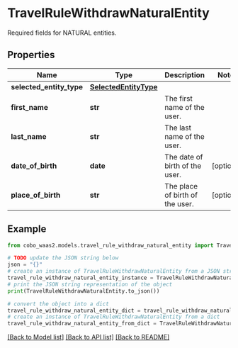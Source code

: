 # TravelRuleWithdrawNaturalEntity

Required fields for NATURAL entities.

## Properties

Name | Type | Description | Notes
------------ | ------------- | ------------- | -------------
**selected_entity_type** | [**SelectedEntityType**](SelectedEntityType.md) |  | 
**first_name** | **str** | The first name of the user. | 
**last_name** | **str** | The last name of the user. | 
**date_of_birth** | **date** | The date of birth of the user. | [optional] 
**place_of_birth** | **str** | The place of birth of the user. | [optional] 

## Example

```python
from cobo_waas2.models.travel_rule_withdraw_natural_entity import TravelRuleWithdrawNaturalEntity

# TODO update the JSON string below
json = "{}"
# create an instance of TravelRuleWithdrawNaturalEntity from a JSON string
travel_rule_withdraw_natural_entity_instance = TravelRuleWithdrawNaturalEntity.from_json(json)
# print the JSON string representation of the object
print(TravelRuleWithdrawNaturalEntity.to_json())

# convert the object into a dict
travel_rule_withdraw_natural_entity_dict = travel_rule_withdraw_natural_entity_instance.to_dict()
# create an instance of TravelRuleWithdrawNaturalEntity from a dict
travel_rule_withdraw_natural_entity_from_dict = TravelRuleWithdrawNaturalEntity.from_dict(travel_rule_withdraw_natural_entity_dict)
```
[[Back to Model list]](../README.md#documentation-for-models) [[Back to API list]](../README.md#documentation-for-api-endpoints) [[Back to README]](../README.md)


